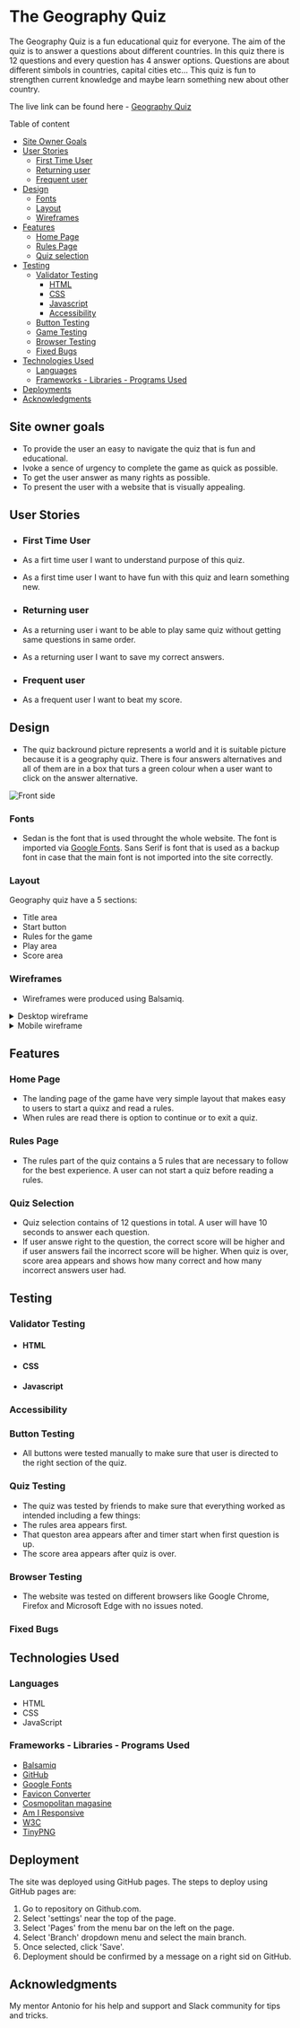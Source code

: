 # The Geography Quiz

The Geography Quiz is a fun educational quiz for everyone. The aim of the quiz is to answer a questions about different countries. In this quiz there is 12 questions and every question has 4 answer options. Questions are about different simbols in countries, capital cities etc...
This quiz is fun to strengthen current knowledge and maybe learn something new about other country.

The live link can be found here - [Geography Quiz](https://8000-ermaa8-geoquiz-18a7owhkze8.ws-eu110.gitpod.io/index.html)

Table of content
 * [Site Owner Goals](#site-owner-goals)
 * [User Stories](#user-stories)
    + [First Time User](#first-time-user)
    + [Returning user](#returning-user)
    + [Frequent user](#frequent-user)
 * [Design](#design)
    + [Fonts](#fonts)
    + [Layout](#layout)
    + [Wireframes](#wireframes)
 * [Features](#features)
    + [Home Page](#home-page)
    + [Rules Page](#rules-page)
    + [Quiz selection](#quiz-selection)
 * [Testing](#testing)
    + [Validator Testing](#validator-testing)
      - [HTML](#html)
      - [CSS](#css)
      - [Javascript](#javascript)
      - [Accessibility](#accessibility)
    + [Button Testing](#button-testing)
    + [Game Testing](#game-testing)
    + [Browser Testing](#browser-testing)
    + [Fixed Bugs](#fixed-bugs)
 * [Technologies Used](#technologies-used)
    + [Languages](#languages)
    + [Frameworks - Libraries - Programs Used](#frameworks---libraries---programs-used)
 * [Deployments](#deployments)
 * [Acknowledgments](#acknowledgments)
 

 ## Site owner goals
 - To provide the user an easy to navigate the quiz that is fun and educational.
 - Ivoke a sence of urgency to complete the game as quick as possible.
 - To get the user answer as many rights as possible.
 - To present the user with a website that is visually appealing.

 ## User Stories
 
 - ### First Time User
 - As a firt time user I want to understand purpose of this quiz.
 - As a first time user I want to have fun with this quiz and learn something new.

 - ### Returning user
 - As a returning user i want to be able to play same quiz without getting same questions in same order.
 - As a returning user I want to save my correct answers.

 - ### Frequent user
 - As a frequent user I want to beat my score.

 ## Design
 - The quiz backround picture represents a world and it is suitable picture because it is a geography quiz. There is four answers alternatives and all of them are in a box that turs a green colour when a user want to click on the answer alternative. 

 ![Front side](assets/images/Bilder/startpage.png.png)

 ### Fonts
 - Sedan is the font that is used throught the whole website. The font is imported via [Google Fonts](https://fonts.google.com/). Sans Serif is font that is used as a backup font in case that the main font is not imported into the site correctly.

 ### Layout
 Geography quiz have a 5 sections:
 - Title area
 - Start button
 - Rules for the game
 - Play area
 - Score area

 ### Wireframes

 - Wireframes were produced using Balsamiq.
 <details>

 <summary>Desktop wireframe</summary>
 
 ![Desktop Wireframe](assets/images/Bilder/wireframe1.png)
  </details>

 <details>
 <summary>Mobile wireframe</summary>
 
 ![Mobile Wireframe](assets/images/Bilder/wireframe2.png)
  </details>



 ## Features

### Home Page
- The landing page of the game have very simple layout that makes easy to users to start a quixz and read a rules.
- When rules are read there is option to continue or to exit a quiz.

### Rules Page
- The rules part of the quiz contains a 5 rules that are necessary to follow for the best experience. A user can not start a quiz before reading a rules.

### Quiz Selection
- Quiz selection contains of 12 questions in total. A user will have 10 seconds to answer each question. 
- If user answe right to the question, the correct score will be higher and if user answers fail the incorrect score will be higher. When quiz is over, score area appears and shows how many correct and how many incorrect answers user had.

## Testing

### Validator Testing
- #### HTML
- #### CSS
- #### Javascript

### Accessibility 

### Button Testing
- All buttons were tested manually to make sure that user is directed to the right section of the quiz.

### Quiz Testing
 - The quiz was tested by friends to make sure that everything worked as intended including a few things:
 - The rules area appears first.
 - That queston area appears after and timer start when first question is up.
 - The score area appears after quiz is over.

### Browser Testing
- The website was tested on different browsers like Google Chrome, Firefox and Microsoft Edge with no issues noted.

### Fixed Bugs

## Technologies Used
### Languages
- HTML
- CSS
- JavaScript

### Frameworks - Libraries - Programs Used

- [Balsamiq](https://balsamiq.com/) 
- [GitHub](https://github.com/) 
- [Google Fonts](https://fonts.google.com/)
- [Favicon Converter](https://favicon.io/favicon-converter/) 
- [Cosmopolitan magasine](https://www.cosmopolitan.com/)
- [Am I Responsive](http://ami.responsivedesign.is/)
- [W3C](https://www.w3.org/) 
- [TinyPNG](https://tinypng.com/) 

## Deployment

The site was deployed using GitHub pages. The steps to deploy using GitHub pages are:
1. Go to repository on Github.com.
2. Select 'settings' near the top of the page.
3. Select 'Pages' from the menu bar on the left on the page.
4. Select 'Branch' dropdown menu and select the main branch.
5. Once selected, click 'Save'.
6. Deployment should be confirmed by a message on a right sid on GitHub. 


## Acknowledgments
My mentor Antonio for his help and support and
Slack community for tips and tricks.
